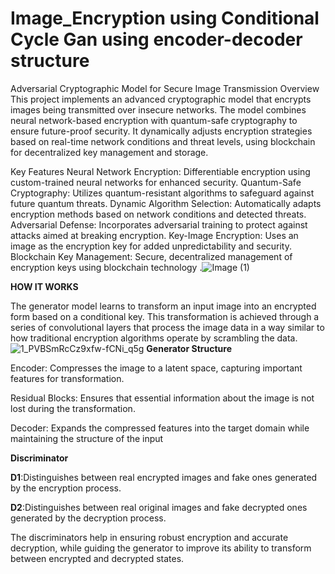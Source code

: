 # Image_Encryption using Conditional Cycle Gan using encoder-decoder structure
Adversarial Cryptographic Model for Secure Image Transmission
Overview
This project implements an advanced cryptographic model that encrypts images being transmitted over insecure networks. The model combines neural network-based encryption with quantum-safe cryptography to ensure future-proof security. It dynamically adjusts encryption strategies based on real-time network conditions and threat levels, using blockchain for decentralized key management and storage.

Key Features
Neural Network Encryption: Differentiable encryption using custom-trained neural networks for enhanced security.
Quantum-Safe Cryptography: Utilizes quantum-resistant algorithms to safeguard against future quantum threats.
Dynamic Algorithm Selection: Automatically adapts encryption methods based on network conditions and detected threats.
Adversarial Defense: Incorporates adversarial training to protect against attacks aimed at breaking encryption.
Key-Image Encryption: Uses an image as the encryption key for added unpredictability and security.
Blockchain Key Management: Secure, decentralized management of encryption keys using blockchain technology
.![Image (1)](https://github.com/user-attachments/assets/aa92fe26-db01-4bfb-ba91-76260d51b143)

**HOW IT WORKS**

The generator model learns to transform an input image into an encrypted form based on a conditional key. This transformation is achieved through a series of convolutional layers that process the image data in a way similar to how traditional encryption algorithms operate by scrambling the data.
![1_PVBSmRcCz9xfw-fCNi_q5g](https://github.com/user-attachments/assets/3425e3bc-6406-485e-8a9f-1ae381a3d079)
**Generator Structure**

Encoder: Compresses the image to a latent space, capturing important features for transformation.

Residual Blocks: Ensures that essential information about the image is not lost during the transformation.

Decoder: Expands the compressed features into the target domain while maintaining the structure of the input

**Discriminator**

​**D1**:Distinguishes between real encrypted images and fake ones generated by the encryption process.

**D2**:Distinguishes between real original images and fake decrypted ones generated by the decryption process.

The discriminators help in ensuring robust encryption and accurate decryption, while guiding the generator to improve its ability to transform between encrypted and decrypted states.

